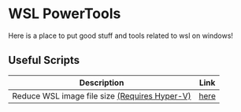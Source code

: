 # WSL PowerTools
Here is a place to put good stuff and tools related to wsl on windows!

## Useful Scripts
|Description|Link|
| --- | --- |
| Reduce WSL image file size  [(Requires Hyper-V)](https://docs.microsoft.com/en-us/virtualization/hyper-v-on-windows/quick-start/enable-hyper-v)| [here](https://github.com/rodrigoramosrs/wsl-powertools/blob/main/scripts/shrink-wsl-vhdx-size.ps1)  |

